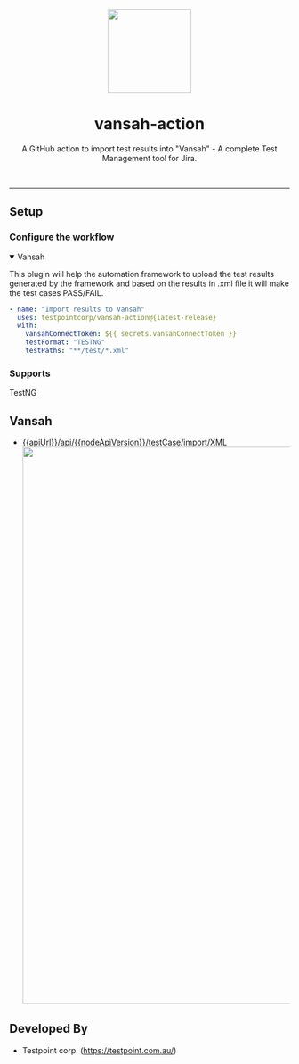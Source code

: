 <div align="center">
  <img src="https://vansah.com/wp-content/uploads/2022/06/512x512.png" style="width:150px"/>
</div>
<h1 align="center">
  vansah-action
</h1>

<p align="center">
    A GitHub action to import test results into "Vansah" - A complete Test Management tool for Jira.
</p>
<br />

-------

## Setup

### Configure the workflow

<details open>
<summary>Vansah</summary>
  <p>This plugin will help the automation framework to upload the test results generated by the framework and based on the results in .xml file it will make the test cases PASS/FAIL.
    </p>
<p>

```yml
- name: "Import results to Vansah"
  uses: testpointcorp/vansah-action@{latest-release}
  with:
    vansahConnectToken: ${{ secrets.vansahConnectToken }}
    testFormat: "TESTNG"
    testPaths: "**/test/*.xml"
```

</p>
</details>


### Supports
TestNG
  
## Vansah

- {{apiUrl}}/api/{{nodeApiVersion}}/testCase/import/XML
  <img src="https://user-images.githubusercontent.com/95007067/218648174-5db3ff59-8a5f-4c2d-b083-997541acf593.png" style="width:1000px"/>


## Developed By

* Testpoint corp. (https://testpoint.com.au/)



